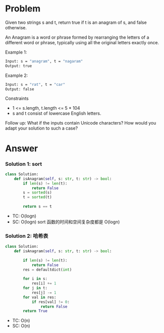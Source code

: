 # Problem
Given two strings s and t, return true if t is an anagram of s, and false otherwise.

An Anagram is a word or phrase formed by rearranging the letters of a different word or phrase, typically using all the original letters exactly once.

Example 1:
```bash
Input: s = "anagram", t = "nagaram"
Output: true
```

Example 2:
```bash
Input: s = "rat", t = "car"
Output: false
```

Constraints
- 1 <= s.length, t.length <= 5 * 104
- s and t consist of lowercase English letters.

Follow up: What if the inputs contain Unicode characters? How would you adapt your solution to such a case?

# Answer
### Solution 1: sort
```python
class Solution:
    def isAnagram(self, s: str, t: str) -> bool:
        if len(s) != len(t):
            return False
        s = sorted(s)
        t = sorted(t)
        
        return s == t
```
- TC: O(logn)
- SC: O(logn)
sort 函数的时间和空间复杂度都是 O(logn)

### Solution 2: 哈希表
```python
class Solution:
    def isAnagram(self, s: str, t: str) -> bool:
        
        if len(s) != len(t):
            return False
        res = defaultdict(int)
        
        for i in s:
            res[i] += 1
        for j in t:
            res[j] -= 1
        for val in res:
            if res[val] != 0:
                return False
        return True  
```
- TC: O(n)
- SC: O(n)